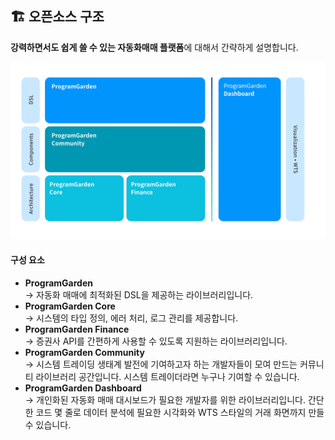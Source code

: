 
## 🏗️ 오픈소스 구조

**강력하면서도 쉽게 쓸 수 있는 자동화매매 플랫폼**에 대해서 간략하게 설명합니다.

![ProgramGarden 아키텍처](../docs/images/architecture.png)

#### 구성 요소

* **ProgramGarden**\
 → 자동화 매매에 최적화된 DSL을 제공하는 라이브러리입니다.
* **ProgramGarden Core**\
  → 시스템의 타입 정의, 에러 처리, 로그 관리를 제공합니다.
* **ProgramGarden Finance**\
  → 증권사 API를 간편하게 사용할 수 있도록 지원하는 라이브러리입니다.
* **ProgramGarden Community**\
  → 시스템 트레이딩 생태계 발전에 기여하고자 하는 개발자들이 모여 만드는 커뮤니티 라이브러리 공간입니다. 시스템 트레이더라면 누구나 기여할 수 있습니다.
* **ProgramGarden Dashboard**\
  → 개인화된 자동화 매매 대시보드가 필요한 개발자를 위한 라이브러리입니다. 간단한 코드 몇 줄로 데이터 분석에 필요한 시각화와 WTS 스타일의 거래 화면까지 만들 수 있습니다.
